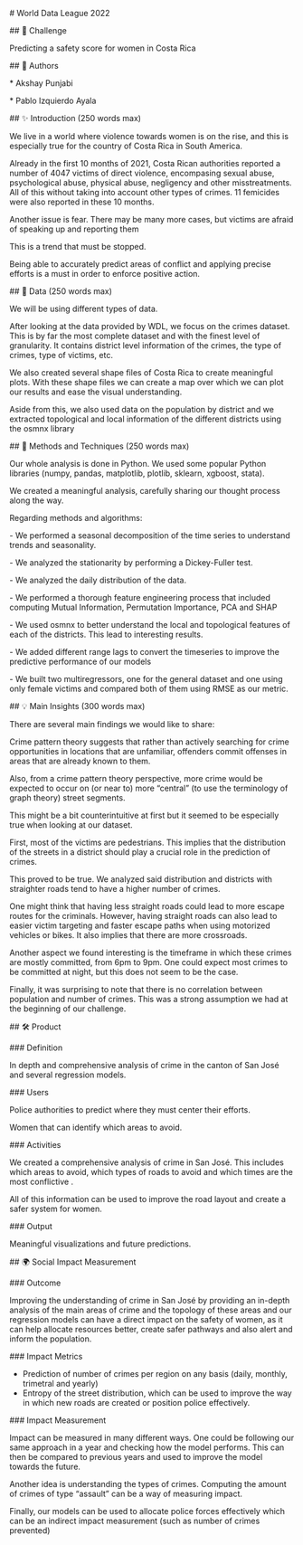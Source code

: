 \# World Data League 2022



\## 🎯 Challenge



Predicting a safety score for women in Costa Rica



\## 👥 Authors

\* Akshay Punjabi

\* Pablo Izquierdo Ayala



\## ✨ Introduction (250 words max)



We live in a world where violence towards women is on the rise, and this is especially true for the country of Costa Rica in South America.



Already in the first 10 months of 2021, Costa Rican authorities reported a number of 4047 victims of direct violence, encompasing sexual abuse, psychological abuse, physical abuse, negligency and other misstreatments. All of this without taking into account other types of crimes. 11 femicides were also reported in these 10 months.



Another issue is fear. There may be many more cases, but victims are afraid of speaking up and reporting them



This is a trend that must be stopped. 



Being able to accurately predict areas of conflict and applying precise efforts is a must in order to enforce positive action.



\## 🔢 Data (250 words max)



We will be using different types of data.



After looking at the data provided by WDL, we focus on the crimes dataset. This is by far the most complete dataset and with the finest level of granularity. It contains district level information of the crimes, the type of crimes, type of victims, etc.



We also created several shape files of Costa Rica to create meaningful plots. With these shape files we can create a map over which we can plot our results and ease the visual understanding.



Aside from this, we also used data on the population by district and we extracted topological and local information of the different districts using the osmnx library





\## 🧮 Methods and Techniques (250 words max)



Our whole analysis is done in Python. We used some popular Python libraries (numpy, pandas, matplotlib, plotlib, sklearn, xgboost, stata). 



We created a meaningful analysis, carefully sharing our thought process along the way. 



Regarding methods and algorithms:

\-  We performed a seasonal decomposition of the time series to understand trends and seasonality. 

\-  We analyzed the stationarity by performing a Dickey-Fuller test. 

\-  We analyzed the daily distribution of the data.

\-  We performed a thorough feature engineering process that included computing Mutual Information, Permutation Importance, PCA and SHAP

\-  We used osmnx to better understand the local and topological features of each of the districts. This lead to interesting results.

\-  We added different range lags to convert the timeseries to improve the predictive performance of our models

\-  We built two multiregressors, one for the general dataset and one using only female victims and compared both of them using RMSE as our metric.





\## 💡 Main Insights (300 words max)



There are several main findings we would like to share:



Crime pattern theory suggests that rather than actively searching for crime opportunities in locations that are unfamiliar, offenders commit offenses in areas that are already known to them.



Also, from a crime pattern theory perspective, more crime would be expected to occur on (or near to) more “central” (to use the terminology of graph theory) street segments.



This might be a bit counterintuitive at first but it seemed to be especially true when looking at our dataset. 



First, most of the victims are pedestrians. This implies that the distribution of the streets in a district should play a crucial role in the prediction of crimes.



This proved to be true. We analyzed said distribution and districts with straighter roads tend to have a higher number of crimes. 



One might think that having less straight roads could lead to more escape routes for the criminals. However, having straight roads can also lead to easier victim targeting and faster escape paths when using motorized vehicles or bikes. It also implies that there are more crossroads.



Another aspect we found interesting is the timeframe in which these crimes are mostly committed, from 6pm to 9pm. One could expect most crimes to be committed at night, but this does not seem to be the case.



Finally, it was surprising to note that there is no correlation between population and number of crimes. This was a strong assumption we had at the beginning of our challenge.





\## 🛠️ Product

\### Definition



In depth and comprehensive analysis of crime in the canton of San José and several regression models.



\### Users



Police authorities to predict where they must center their efforts.

Women that can identify which areas to avoid.



\### Activities



We created a comprehensive analysis of crime in San José. This includes which areas to avoid, which types of roads to avoid and which times are the most conflictive .



All of this information can be used to improve the road layout and create a safer system for women.



\### Output



Meaningful visualizations and future predictions.



\## 🌍 Social Impact Measurement

\### Outcome



Improving the understanding of crime in San José by providing an in-depth analysis of the main areas of crime and the topology of these areas and our regression models can have a direct impact on the safety of women, as it can help allocate resources better, create safer pathways and also alert and inform the population.



\### Impact Metrics



- Prediction of number of crimes per region on any basis (daily, monthly, trimetral and yearly)
- Entropy of the street distribution, which can be used to improve the way in which new roads are created or position police effectively.



\### Impact Measurement



Impact can be measured in many different ways. One could be following our same approach in a year and checking how the model performs. This can then be compared to previous years and used to improve the model towards the future.



Another idea is understanding the types of crimes. Computing the amount of crimes of type “assault” can be a way of measuring impact.



Finally, our models can be used to allocate police forces effectively which can be an indirect impact measurement (such as number of crimes prevented)